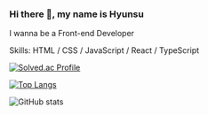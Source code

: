 ### Hi there 👋, my name is Hyunsu
I wanna be a Front-end Developer

Skills: HTML / CSS / JavaScript / React / TypeScript

[![Solved.ac
Profile](http://mazassumnida.wtf/api/generate_badge?boj=scato3)](https://solved.ac/scato3)

[![Top Langs](https://github-readme-stats.vercel.app/api/top-langs/?username=scato3)](https://github.com/anuraghazra/github-readme-stats)

![GitHub stats](https://github-readme-stats.vercel.app/api?username=scato3&show_icons=true)  
